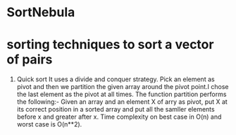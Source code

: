 # SortNebula
# sorting techniques to sort a vector of pairs
1) Quick sort
It uses a divide and conquer strategy. Pick an element as pivot and then we partition the given array around the pivot point.I chose the last element as the pivot at all times. The function partition performs the following:- Given an array and an element X of arry as pivot, put X at its correct position in a sorted array and put all the samller elements before x and greater after x. Time complexity on best case in O(n) and worst case is O(n**2).
